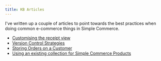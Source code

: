 ```yaml
---
title: KB Articles
---
```


I've written up a couple of articles to point towards the best practices when doing common e-commerce things in Simple Commerce.

* [Customising the receipt view](/kb-articles/customising-receipt)
* [Version Control Strategies](/kb-articles/version-control-strategies)
* [Storing Orders on a Customer](/kb-articles/storing-orders-on-customer)
* [Using an existing collection for Simple Commerce Products](/kb-articles/existing-collection-for-products)